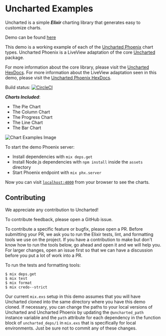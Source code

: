 # Uncharted Examples
Uncharted is a simple ***Elixir*** charting library that generates easy to customize charts.

Demo can be found [here](https://unchartedelixir.herokuapp.com/)

This demo is a working example of each of the [Uncharted Phoenix](https://github.com/unchartedelixir/uncharted/tree/master/uncharted_phoenix) chart types. Uncharted Phoenix is a LiveView adaptation of the core [Uncharted](https://github.com/unchartedelixir/uncharted/tree/master/uncharted) package.

For more information about the core library, please visit the [Uncharted HexDocs](https://hexdocs.pm/uncharted/readme.html).
For more information about the LiveView adaptation seen in this demo, please visit the [Uncharted Phoenix HexDocs](https://hexdocs.pm/uncharted_phoenix/readme.html).

Build status: [![CircleCI](https://circleci.com/gh/unchartedelixir/demo/tree/master.svg?style=svg)](https://circleci.com/gh/unchartedelixir/demo/tree/master)

***Charts Included***:
- The Pie Chart
- The Column Chart
- The Progress Chart
- The Line Chart
- The Bar Chart

![Chart Examples Image](/assets/static/images/uncharted.jpg?raw=true "Bar Chart")

To start the demo Phoenix server:

  * Install dependencies with `mix deps.get`
  * Install Node.js dependencies with `npm install` inside the `assets` directory
  * Start Phoenix endpoint with `mix phx.server`

Now you can visit [`localhost:4000`](http://localhost:4000) from your browser to see the charts.

## Contributing

We appreciate any contribution to Uncharted!

To contribute feedback, please open a GitHub issue.

To contribute a specific feature or bugfix, please open a PR. Before submitting your PR, we ask you to run the Elixir
tests, lint, and formatting tools we use on the project. If you have a contribution to make but don't know how to run
the tools below, go ahead and open it and we will help you. For larger changes, open an issue first so that we can have
a discussion before you put a lot of work into a PR.

To run the tests and formatting tools:

```
$ mix deps.get
$ mix test
$ mix format
$ mix credo--strict
 ```

Our current `mix.exs` setup in this demo assumes that you will have Uncharted cloned into the same directory where you have this demo cloned. If necessary, you can change the paths to your local versions of Uncharted and Uncharted Phoenix by updating the `@uncharted_path` instance variable and the `path` attribute for each dependency in the function block of `uncharted_deps/1` in `mix.exs` that is specifically for local environments. Just be sure not to commit any of these changes.
